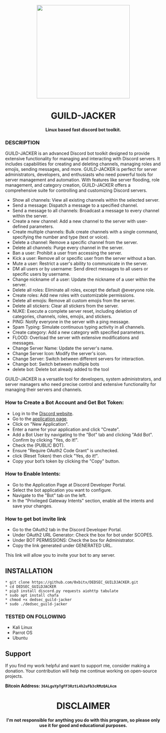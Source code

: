 
<p align="center">
<img src="https://media2.giphy.com/media/v1.Y2lkPTc5MGI3NjExaG03NXRiNXBidTRoeWlzN3oybWFvbjZrdWRieHQ0djE5ZnM1cTQ1MiZlcD12MV9pbnRlcm5hbF9naWZfYnlfaWQmY3Q9Zw/ZtQ1IFm1cmVucxP9d7/giphy.webp", width="300", height="300">
</p>

<h1 align="center"> GUILD-JACKER </h1>

<p align="center">
  <b>Linux based fast discord bot toolkit.</b>
</p>

### DESCRIPTION

GUILD-JACKER is an advanced Discord bot toolkit designed to provide extensive functionality for managing and interacting with Discord servers. It includes capabilities for creating and deleting channels, managing roles and emojis, sending messages, and more. GUILD-JACKER is perfect for server administrators, developers, and enthusiasts who need powerful tools for server management and automation. With features like server flooding, role management, and category creation, GUILD-JACKER offers a comprehensive suite for controlling and customizing Discord servers.

  * Show all channels: View all existing channels within the selected server.
  * Send a message: Dispatch a message to a specified channel.
  * Send a message to all channels: Broadcast a message to every channel within the server.
  * Create a new channel: Add a new channel to the server with user-defined parameters.
  * Create multiple channels: Bulk create channels with a single command, specifying the number and type (text or voice).
  * Delete a channel: Remove a specific channel from the server.
  * Delete all channels: Purge every channel in the server.
  * Ban a user: Prohibit a user from accessing the server.
  * Kick a user: Remove all or specific user from the server without a ban.
  * Mute a user: Restrict a user's ability to communicate in the server.
  * DM all users or by username: Send direct messages to all users or specific users by username.
  * Change nickname of a user: Update the nickname of a user within the server.
  * Delete all roles: Eliminate all roles, except the default @everyone role.
  * Create roles: Add new roles with customizable permissions.
  * Delete all emojis: Remove all custom emojis from the server.
  * Delete all stickers: Clear all stickers from the server.
  * NUKE: Execute a complete server reset, including deletion of categories, channels, roles, emojis, and stickers.
  * PING: Notify everyone in the server with a ping message.
  * Spam Typing: Simulate continuous typing activity in all channels.
  * Create category: Add a new category with specified parameters.
  * FLOOD: Overload the server with extensive modifications and messages.
  * Change Server Name: Update the server's name.
  * Change Server Icon: Modify the server's icon.
  * Change Server: Switch between different servers for interaction.
  * Change bot: Switch between multiple bots
  * delete bot: Delete bot already added to the tool

GUILD-JACKER is a versatile tool for developers, system administrators, and server managers who need precise control and extensive functionality for managing their servers and channels.

### How to Create a Bot Account and Get Bot Token:

  * Log in to the [Discord website](https://discord.com).
  * Go to the [application page](https://discord.com/developers/applications).
  * Click on "New Application".
  * Enter a name for your application and click "Create".
  * Add a Bot User by navigating to the "Bot" tab and clicking "Add Bot". Confirm by clicking "Yes, do it!".
  * Check the (PUBLIC BOT).
  * Ensure "Require OAuth2 Code Grant" is unchecked.
  * click (Reset Token) then click "Yes, do it!".
  * Copy your bot’s token by clicking the "Copy" button.

### How to Enable Intents:

  *   Go to the Application Page at Discord Developer Portal.
  *   Select the bot application you want to configure.
  *   Navigate to the "Bot" tab on the left.
  *   In the "Privileged Gateway Intents" section, enable all the intents and save your changes.

### How to get bot invite link

  * Go to the OAuth2 tab in the Discord Developer Portal.
  * Under OAuth2 URL Generator: Check the box for bot under SCOPES.
  * Under BOT PERMISSIONS: Check the box for Administrator.
  * Copy the link generated under GENERATED URL.

This link will allow you to invite your bot to any server.
    
## INSTALLATION 
    * git clone https://github.com/0xbitx/DEDSEC_GUILDJACKER.git
    * cd DEDSEC_GUILDJACKER
    * pip3 install discord.py requests aiohttp tabulate
    * sudo apt install chafa 
    * chmod +x dedsec_guild-jacker
    * sudo ./dedsec_guild-jacker

### TESTED ON FOLLOWING
* Kali Linux 
* Parrot OS 
* Ubuntu

## Support

If you find my work helpful and want to support me, consider making a donation. Your contribution will help me continue working on open-source projects.

**Bitcoin Address: `36ALguYpTgFF3RztL4h2uFb3cRMzQALAcm`**

<h1 align="center"> DISCLAIMER </h1>

<h4 align="center">I'm not responsible for anything you do with this program, so please only use it for good and educational purposes. </h4>
